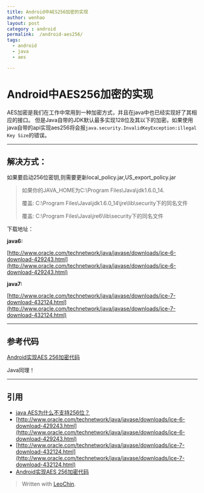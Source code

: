```yaml
---
title: Android中AES256加密的实现
author: wenhao
layout: post
category : android
permalink:  /android-aes256/
tags: 
  - android
  - java
  - aes

---
```


Android中AES256加密的实现
===

AES加密是我们在工作中常用到一种加密方式，并且在java中也已经实现好了其相应的接口。
但是Java自带的JDK默认最多实现128位及其以下的加密。如果使用java自带的api实现aes256将会报`java.security.InvalidKeyException:illegal Key Size`的错误。
<!--more-->

---
解决方式：
---
如果要启动256位密钥,则需要更新local_policy.jar,US_export_policy.jar

> 如果你的JAVA_HOME为C:\Program Files\Java\jdk1.6.0_14. 
> 
> 覆盖: C:\Program Files\Java\jdk1.6.0_14\jre\lib\security下的同名文件 
> 
> 覆盖: C:\Program Files\Java\jre6\lib\security下的同名文件 

下载地址：

**java6:**

[http://www.oracle.com/technetwork/java/javase/downloads/jce-6-download-429243.html](http://www.oracle.com/technetwork/java/javase/downloads/jce-6-download-429243.html)

**java7:**

[http://www.oracle.com/technetwork/java/javase/downloads/jce-7-download-432124.html](http://www.oracle.com/technetwork/java/javase/downloads/jce-7-download-432124.html)


---
参考代码
---
[Android实现AES 256加密代码](https://github.com/hnrainll/AES256Demo)

Java同理！


---
引用
---
- [java AES为什么不支持256位？](http://bbs.csdn.net/topics/280086588)
- [http://www.oracle.com/technetwork/java/javase/downloads/jce-6-download-429243.html](http://www.oracle.com/technetwork/java/javase/downloads/jce-6-download-429243.html)
- [http://www.oracle.com/technetwork/java/javase/downloads/jce-7-download-432124.html](http://www.oracle.com/technetwork/java/javase/downloads/jce-7-download-432124.html)
- [Android实现AES 256加密代码](https://github.com/hnrainll/AES256Demo)

> Written with [LeoChin](http://leochin.com/).